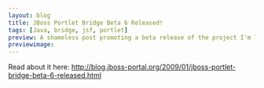 ```yaml
---
layout: blog
title: JBoss Portlet Bridge Beta 6 Released!
tags: [Java, bridge, jsf, portlet]
preview: A shameless post promoting a beta release of the project I'm leading.
previewimage:
---
```


Read about it here: <a href="http://blog.jboss-portal.org/2009/01/jboss-portlet-bridge-beta-6-released.html">http://blog.jboss-portal.org/2009/01/jboss-portlet-bridge-beta-6-released.html</a>
